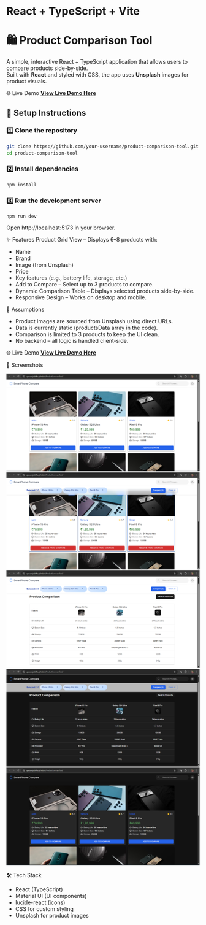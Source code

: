 # React + TypeScript + Vite

# 🛍️ Product Comparison Tool

A simple, interactive React + TypeScript application that allows users to compare products side-by-side.  
Built with **React** and styled with CSS, the app uses **Unsplash** images for product visuals.

🌐 Live Demo
**[View Live Demo Here](https://upasanajoddha.github.io/ProductCompareTool/)**

## 🚀 Setup Instructions

### 1️⃣ Clone the repository
```bash
git clone https://github.com/your-username/product-comparison-tool.git
cd product-comparison-tool
```
### 2️⃣ Install dependencies
```
npm install
```
### 3️⃣ Run the development server
```
npm run dev
```
Open http://localhost:5173 in your browser.

✨ Features
Product Grid View – Displays 6–8 products with:

- Name
- Brand
- Image (from Unsplash)
- Price
- Key features (e.g., battery life, storage, etc.)
- Add to Compare – Select up to 3 products to compare.
- Dynamic Comparison Table – Displays selected products side-by-side.
- Responsive Design – Works on desktop and mobile.

📌 Assumptions
- Product images are sourced from Unsplash using direct URLs.
- Data is currently static (productsData array in the code).
- Comparison is limited to 3 products to keep the UI clean.
- No backend – all logic is handled client-side.


🌐 Live Demo
**[View Live Demo Here](https://upasanajoddha.github.io/ProductCompareTool/)**

📸 Screenshots

![Product List](./screenshots/Product_List.png)
![Product To Compare](./screenshots/Product_To_Compare.png)
![Comparison Table](./screenshots/Comparison_Table.png)
![Dark Mode](./screenshots/Dark_Mode.png)
![Dark Mode 2](./screenshots/Dark_Mode2.png)


🛠 Tech Stack
- React (TypeScript)
- Material UI (UI components)
- lucide-react (icons)
- CSS for custom styling
- Unsplash for product images

